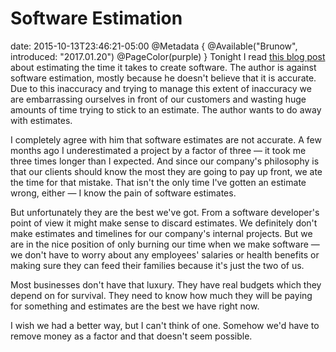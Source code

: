 # Software Estimation
date: 2015-10-13T23:46:21-05:00
@Metadata {
  @Available("Brunow", introduced: "2017.01.20")
  @PageColor(purple)
}
Tonight I read [this blog post](https://rclayton.silvrback.com/software-estimation-is-a-losing-game) about estimating the time it takes to create software. The author is against software estimation, mostly because he doesn't believe that it is accurate. Due to this inaccuracy and trying to manage this extent of inaccuracy we are embarrassing ourselves in front of our customers and wasting huge amounts of time trying to stick to an estimate. The author wants to do away with estimates.

I completely agree with him that software estimates are not accurate. A few months ago I underestimated a project by a factor of three &mdash; it took me three times longer than I expected. And since our company's philosophy is that our clients should know the most they are going to pay up front, we ate the time for that mistake. That isn't the only time I've gotten an estimate wrong, either &mdash; I know the pain of software estimates.

But unfortunately they are the best we've got. From a software developer's point of view it might make sense to discard estimates. We definitely don't make estimates and timelines for our company's internal projects. But we are in the nice position of only burning our time when we make software &mdash; we don't have to worry about any employees' salaries or health benefits or making sure they can feed their families because it's just the two of us.

Most businesses don't have that luxury. They have real budgets which they depend on for survival. They need to know how much they will be paying for something and estimates are the best we have right now.

I wish we had a better way, but I can't think of one. Somehow we'd have to remove money as a factor and that doesn't seem possible.
